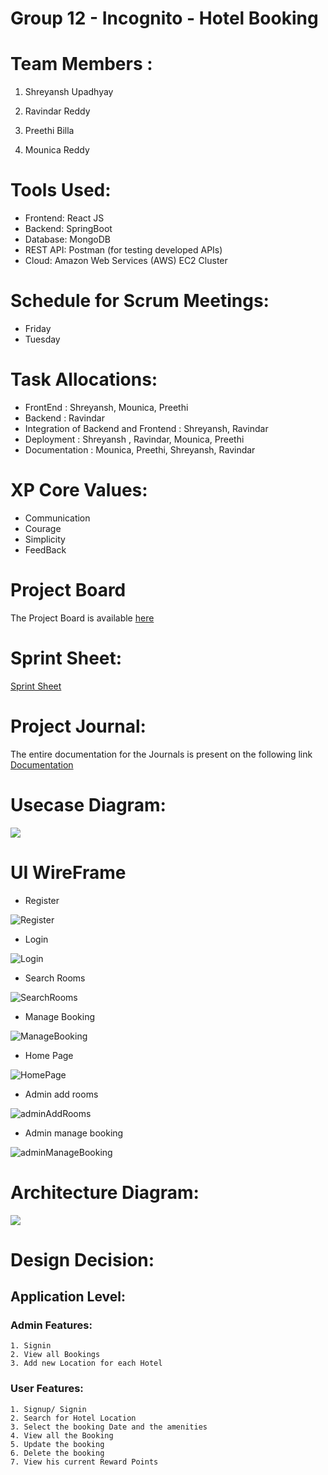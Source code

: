 # Group 12 - Incognito - Hotel Booking 

# Team Members :

1) Shreyansh Upadhyay 

2) Ravindar Reddy 

3) Preethi Billa 

4) Mounica Reddy

# Tools Used:

 * Frontend: React JS
 * Backend: SpringBoot
 * Database: MongoDB
 * REST API: Postman (for testing developed APIs)
 * Cloud: Amazon Web Services (AWS) EC2 Cluster

# Schedule for Scrum Meetings:

 * Friday
 * Tuesday

# Task Allocations:

 * FrontEnd : Shreyansh, Mounica, Preethi
 * Backend : Ravindar
 * Integration of Backend and Frontend : Shreyansh, Ravindar
 * Deployment : Shreyansh , Ravindar, Mounica, Preethi
 * Documentation : Mounica, Preethi, Shreyansh, Ravindar

# XP Core Values:

 * Communication
 * Courage
 * Simplicity
 * FeedBack

# Project Board

The Project Board is available [here](https://github.com/gopinathsjsu/team-project-incognito/projects/2)

# Sprint Sheet:

[Sprint Sheet](https://github.com/gopinathsjsu/team-project-incognito/blob/main/Documentation/Sprint_Sheet.xlsx)

# Project Journal:

The entire documentation for the Journals is present on the following link [Documentation](https://github.com/gopinathsjsu/team-project-incognito/tree/main/Documentation)

# Usecase Diagram:

![](Usecase_Diagram.png)

# UI WireFrame

* Register

![Register](/Wireframes/Signuppage.png)</br>

* Login

![Login](/Wireframes/LoginPage.png)</br>

* Search Rooms

![SearchRooms](/Wireframes/SearchHotels.png)</br>

* Manage Booking

![ManageBooking](/Wireframes/ManageBooking.png)</br>

* Home Page

![HomePage](/Wireframes/HomePage.png)</br>

* Admin add rooms

![adminAddRooms](/Wireframes/adminAddRooms.png)</br>

* Admin manage booking

![adminManageBooking](/Wireframes/adminManageBookin.png)<br>

# Architecture Diagram:

![](Architecture_Diagram.png)

# Design Decision:

## Application Level:

### Admin Features:

    1. Signin
    2. View all Bookings
    3. Add new Location for each Hotel

### User Features:

    1. Signup/ Signin
    2. Search for Hotel Location
    3. Select the booking Date and the amenities
    4. View all the Booking
    5. Update the booking
    6. Delete the booking
    7. View his current Reward Points



